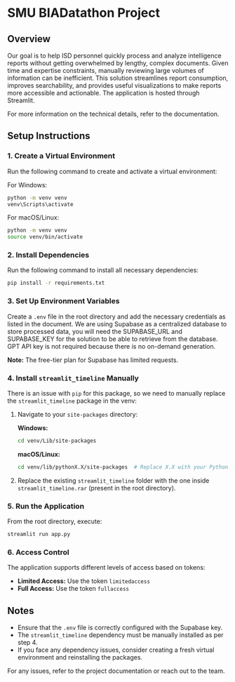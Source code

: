 # SMU BIADatathon Project

## Overview
Our goal is to help ISD personnel quickly process and analyze intelligence reports without getting overwhelmed by lengthy, complex documents. Given time and expertise constraints, manually reviewing large volumes of information can be inefficient. This solution streamlines report consumption, improves searchability, and provides useful visualizations to make reports more accessible and actionable. The application is hosted through Streamlit.

For more information on the technical details, refer to the documentation.

## Setup Instructions

### 1. Create a Virtual Environment
Run the following command to create and activate a virtual environment:

For Windows:
```sh
python -m venv venv
venv\Scripts\activate
```

For macOS/Linux:
```sh
python -m venv venv
source venv/bin/activate
```

### 2. Install Dependencies
Run the following command to install all necessary dependencies:
```sh
pip install -r requirements.txt
```

### 3. Set Up Environment Variables
Create a `.env` file in the root directory and add the necessary credentials as listed in the document. We are using Supabase as a centralized database to store processed data, 
you will need the SUPABASE_URL and SUPABASE_KEY for the solution to be able to retrieve from the database. GPT API key is not required because there is no on-demand generation.

**Note:** The free-tier plan for Supabase has limited requests.

### 4. Install `streamlit_timeline` Manually
There is an issue with `pip` for this package, so we need to manually replace the `streamlit_timeline` package in the venv:
1. Navigate to your `site-packages` directory:
   
   **Windows:**
   ```sh
   cd venv/Lib/site-packages
   ```
   
   **macOS/Linux:**
   ```sh
   cd venv/lib/pythonX.X/site-packages  # Replace X.X with your Python version
   ```

2. Replace the existing `streamlit_timeline` folder with the one inside `streamlit_timeline.rar` (present in the root directory).

### 5. Run the Application
From the root directory, execute:
```sh
streamlit run app.py
```

### 6. Access Control
The application supports different levels of access based on tokens:
- **Limited Access:** Use the token `limitedaccess`
- **Full Access:** Use the token `fullaccess`

## Notes
- Ensure that the `.env` file is correctly configured with the Supabase key.
- The `streamlit_timeline` dependency must be manually installed as per step 4.
- If you face any dependency issues, consider creating a fresh virtual environment and reinstalling the packages.

For any issues, refer to the project documentation or reach out to the team.

